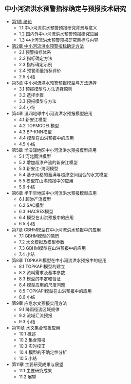 ## 中小河流洪水预警指标确定与预报技术研究
- [第1章 绪论](chapter1.md)
	- 1.1 中小河流洪水预警预报研究背景与意义
	- 1.2 国内外中小河流洪水预警预报研究进展
	- 1.3 中小河流洪水预警预报研究目标与内容
- [第2章 中小河流洪水预警指标确定方法](chapter2.md)
	- 2.1 预警指标体系
	- 2.2 指标确定方法
	- 2.3 指标确定示例
	- 2.4 预警雨量指标评价
	- 2.5 小结
- 第3章 中小河流洪水预警预报模型与方法选择
	- 3.1 预报模型与方法选择原则
	- 3.2 选择步骤
	- 3.3 预报模型与方法
	- 3.4 小结
- 第4章 湿润地球中小河流洪水预报模型应用
	- 4.1 新安江模型
	- 4.2 TOPMODEL模型
	- 4.3 BP-KNN模型
	- 4.4 模型在山洪预报中的应用
	- 4.5 小结
- 第5章 半湿润地区中小河流洪水预报模型应用
	- 5.1 河北雨洪模型
	- 5.2 增加超渗产流的新安江模型
	- 5.3 新安江-海河模型
	- 5.4 基于网格的蓄满与超渗空间组合的水文模型
	- 5.5 模型在山洪预报中的应用
	- 5.6 小结
- 第6章 半干旱地区中小河流洪水预报模型应用
	- 6.1 超渗产流模型
	- 6.2 SAC模型
	- 6.3 IHACRES模型
	- 6.4 模型在山洪预报中的应用
	- 6.5 小结
- 第7章 GBHM模型在中小河流洪水预报中的应用
	- 7.1 GBHM模型的简历
	- 7.2 水文模拟及模型参数
	- 7.3 GBHM模型在山洪预报中的应用
	- 7.4 小结
- 第8章 TOPKAPI模型在中小河流洪水预报中的应用
	- 8.1 TOPKAPI模型的建立
	- 8.2 资料需求及基本参数
	- 8.3 模型的率定和验证
	- 8.4 模型应用的尺度问题
	- 8.5 TOPKAPI模型在山洪预报中的应用
	- 8.6 小结
- 第9章 应急水文预报实用方法
	- 9.1 降雨径流区域规律
	- 9.2 流域汇流预报
	- 9.3 小结
- 第10章 水文集合预报应用
	- 10.1 概述
	- 10.2 集合预报
	- 10.3 实时校正
	- 10.4 模型的不确定性分析
	- 10.5 小结
- 第11章 主要研究成果与展望
	- 11.1 主要研究成果
	- 11.2 展望
